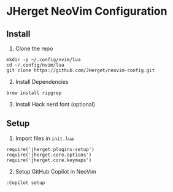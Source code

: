 # JHerget NeoVim Configuration 

## Install
1. Clone the repo
```
mkdir -p ~/.config/nvim/lua
cd ~/.config/nvim/lua
git clone https://github.com/JHerget/neovim-config.git
```

2. Install Dependencies
```
brew install ripgrep
```

3. Install Hack nerd font (optional)

## Setup
1. Import files in `init.lua`
```
require('jherget.plugins-setup')
require('jherget.core.options')
require('jherget.core.keymaps')
```

2. Setup GitHub Copilot in NeoVim
```
:Copilot setup
```
